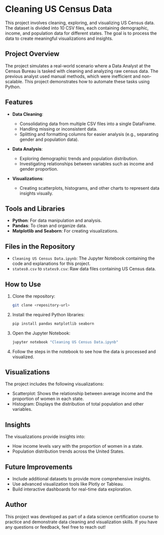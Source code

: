 # Cleaning US Census Data

This project involves cleaning, exploring, and visualizing US Census data. The dataset is divided into 10 CSV files, each containing demographic, income, and population data for different states. The goal is to process the data to create meaningful visualizations and insights.

## Project Overview

The project simulates a real-world scenario where a Data Analyst at the Census Bureau is tasked with cleaning and analyzing raw census data. The previous analyst used manual methods, which were inefficient and non-scalable. This project demonstrates how to automate these tasks using Python.

## Features

- **Data Cleaning**: 
  - Consolidating data from multiple CSV files into a single DataFrame.
  - Handling missing or inconsistent data.
  - Splitting and formatting columns for easier analysis (e.g., separating gender and population data).

- **Data Analysis**:
  - Exploring demographic trends and population distribution.
  - Investigating relationships between variables such as income and gender proportion.

- **Visualizations**:
  - Creating scatterplots, histograms, and other charts to represent data insights visually.

## Tools and Libraries

- **Python**: For data manipulation and analysis.
- **Pandas**: To clean and organize data.
- **Matplotlib and Seaborn**: For creating visualizations.

## Files in the Repository

- `Cleaning US Census Data.ipynb`: The Jupyter Notebook containing the code and explanations for this project.
- `states0.csv` to `states9.csv`: Raw data files containing US Census data.

## How to Use

1. Clone the repository:
   ```bash
   git clone <repository-url>
   ```
2. Install the required Python libraries:
   ```bash
   pip install pandas matplotlib seaborn
   ```
3. Open the Jupyter Notebook:
   ```bash
   jupyter notebook "Cleaning US Census Data.ipynb"
   ```
4. Follow the steps in the notebook to see how the data is processed and visualized.

## Visualizations

The project includes the following visualizations:
- Scatterplot: Shows the relationship between average income and the proportion of women in each state.
- Histogram: Displays the distribution of total population and other variables.

## Insights

The visualizations provide insights into:
- How income levels vary with the proportion of women in a state.
- Population distribution trends across the United States.

## Future Improvements

- Include additional datasets to provide more comprehensive insights.
- Use advanced visualization tools like Plotly or Tableau.
- Build interactive dashboards for real-time data exploration.

## Author

This project was developed as part of a data science certification course to practice and demonstrate data cleaning and visualization skills. If you have any questions or feedback, feel free to reach out!
